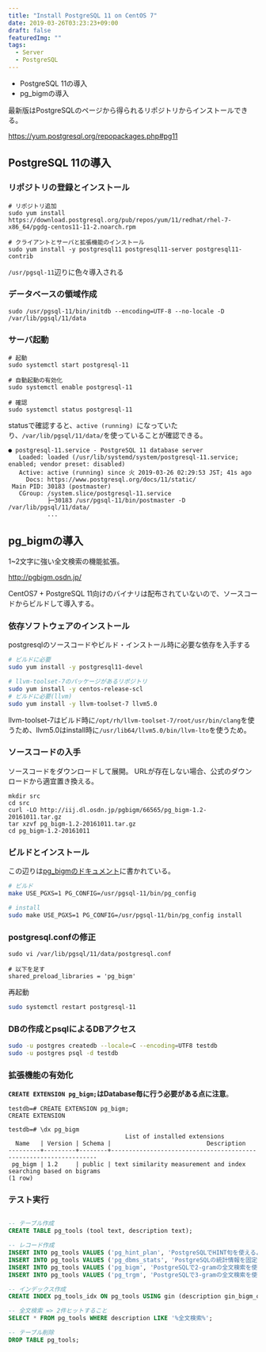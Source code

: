 ```yaml
---
title: "Install PostgreSQL 11 on CentOS 7"
date: 2019-03-26T03:23:23+09:00
draft: false
featuredImg: ""
tags: 
  - Server
  - PostgreSQL
---
```



- PostgreSQL 11の導入
- pg_bigmの導入

最新版はPostgreSQLのページから得られるリポジトリからインストールできる。

https://yum.postgresql.org/repopackages.php#pg11

PostgreSQL 11の導入
--------------------------

### リポジトリの登録とインストール

```
# リポジトリ追加
sudo yum install https://download.postgresql.org/pub/repos/yum/11/redhat/rhel-7-x86_64/pgdg-centos11-11-2.noarch.rpm

# クライアントとサーバと拡張機能のインストール
sudo yum install -y postgresql11 postgresql11-server postgresql11-contrib 
```

`/usr/pgsql-11`辺りに色々導入される


### データベースの領域作成

```
sudo /usr/pgsql-11/bin/initdb --encoding=UTF-8 --no-locale -D /var/lib/pgsql/11/data
```


### サーバ起動

```
# 起動
sudo systemctl start postgresql-11

# 自動起動の有効化
sudo systemctl enable postgresql-11

# 確認
sudo systemctl status postgresql-11
```

statusで確認すると、`active (running) `になっていたり、`/var/lib/pgsql/11/data/`を使っていることが確認できる。

```
● postgresql-11.service - PostgreSQL 11 database server
   Loaded: loaded (/usr/lib/systemd/system/postgresql-11.service; enabled; vendor preset: disabled)
   Active: active (running) since 火 2019-03-26 02:29:53 JST; 41s ago
     Docs: https://www.postgresql.org/docs/11/static/
 Main PID: 30183 (postmaster)
   CGroup: /system.slice/postgresql-11.service
           ├─30183 /usr/pgsql-11/bin/postmaster -D /var/lib/pgsql/11/data/
           ...
```


pg_bigmの導入
----------------------

1~2文字に強い全文検索の機能拡張。

http://pgbigm.osdn.jp/

CentOS7 + PostgreSQL 11向けのバイナリは配布されていないので、ソースコードからビルドして導入する。

### 依存ソフトウェアのインストール

postgresqlのソースコードやビルド・インストール時に必要な依存を入手する

``` bash
# ビルドに必要
sudo yum install -y postgresql11-devel

# llvm-toolset-7のパッケージがあるリポジトリ
sudo yum install -y centos-release-scl
# ビルドに必要(llvm)
sudo yum install -y llvm-toolset-7 llvm5.0
```

llvm-toolset-7はビルド時に`/opt/rh/llvm-toolset-7/root/usr/bin/clang`を使うため、llvm5.0はinstall時に`/usr/lib64/llvm5.0/bin/llvm-lto`を使うため。


### ソースコードの入手

ソースコードをダウンロードして展開。
URLが存在しない場合、公式のダウンロードから適宜置き換える。

```
mkdir src
cd src
curl -LO http://iij.dl.osdn.jp/pgbigm/66565/pg_bigm-1.2-20161011.tar.gz
tar xzvf pg_bigm-1.2-20161011.tar.gz
cd pg_bigm-1.2-20161011
```

### ビルドとインストール

この辺りは[pg_bigmのドキュメント](http://pgbigm.osdn.jp/pg_bigm-1-2.html)に書かれている。

``` bash
# ビルド
make USE_PGXS=1 PG_CONFIG=/usr/pgsql-11/bin/pg_config

# install
sudo make USE_PGXS=1 PG_CONFIG=/usr/pgsql-11/bin/pg_config install
```


### postgresql.confの修正

```
sudo vi /var/lib/pgsql/11/data/postgresql.conf

# 以下を足す
shared_preload_libraries = 'pg_bigm'
```

再起動

``` bash
sudo systemctl restart postgresql-11
```


### DBの作成とpsqlによるDBアクセス

``` bash
sudo -u postgres createdb --locale=C --encoding=UTF8 testdb
sudo -u postgres psql -d testdb
```

### 拡張機能の有効化

**`CREATE EXTENSION pg_bigm;`はDatabase毎に行う必要がある点に注意**。

``` 
testdb=# CREATE EXTENSION pg_bigm;
CREATE EXTENSION

testdb=# \dx pg_bigm
                                 List of installed extensions
  Name   | Version | Schema |                           Description
---------+---------+--------+------------------------------------------------------------------
 pg_bigm | 1.2     | public | text similarity measurement and index searching based on bigrams
(1 row)
```

### テスト実行

``` sql

-- テーブル作成
CREATE TABLE pg_tools (tool text, description text);

-- レコード作成
INSERT INTO pg_tools VALUES ('pg_hint_plan', 'PostgreSQLでHINT句を使えるようにするツール');
INSERT INTO pg_tools VALUES ('pg_dbms_stats', 'PostgreSQLの統計情報を固定化するツール');
INSERT INTO pg_tools VALUES ('pg_bigm', 'PostgreSQLで2-gramの全文検索を使えるようにするツール');
INSERT INTO pg_tools VALUES ('pg_trgm', 'PostgreSQLで3-gramの全文検索を使えるようにするツール');

-- インデックス作成
CREATE INDEX pg_tools_idx ON pg_tools USING gin (description gin_bigm_ops);

-- 全文検索 => 2件ヒットすること
SELECT * FROM pg_tools WHERE description LIKE '%全文検索%';

-- テーブル削除
DROP TABLE pg_tools;
```

